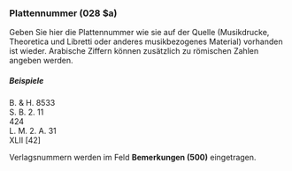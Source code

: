 ### Plattennummer (028 $a)

Geben Sie hier die Plattennummer wie sie auf der Quelle (Musikdrucke, Theoretica und Libretti oder anderes musikbezogenes Material) vorhanden ist wieder. Arabische Ziffern können zusätzlich zu römischen Zahlen angeben werden.

##### Beispiele  
B. & H. 8533  
S. B. 2. 11  
424  
L. M. 2. A. 31  
XLII [42]

Verlagsnummern werden im Feld **Bemerkungen (500)** eingetragen.